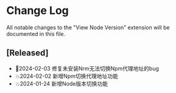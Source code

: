 # Change Log

All notable changes to the "View Node Version" extension will be documented in this file.

## [Released]

- 🐞2024-02-03  修复未安装Nrm无法切换Npm代理地址的bug
- 💥2024-02-02  新增Npm切换代理地址功能
- 💥2024-01-24  新增Node版本切换功能